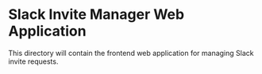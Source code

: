 # Slack Invite Manager Web Application

This directory will contain the frontend web application for managing Slack invite requests. 